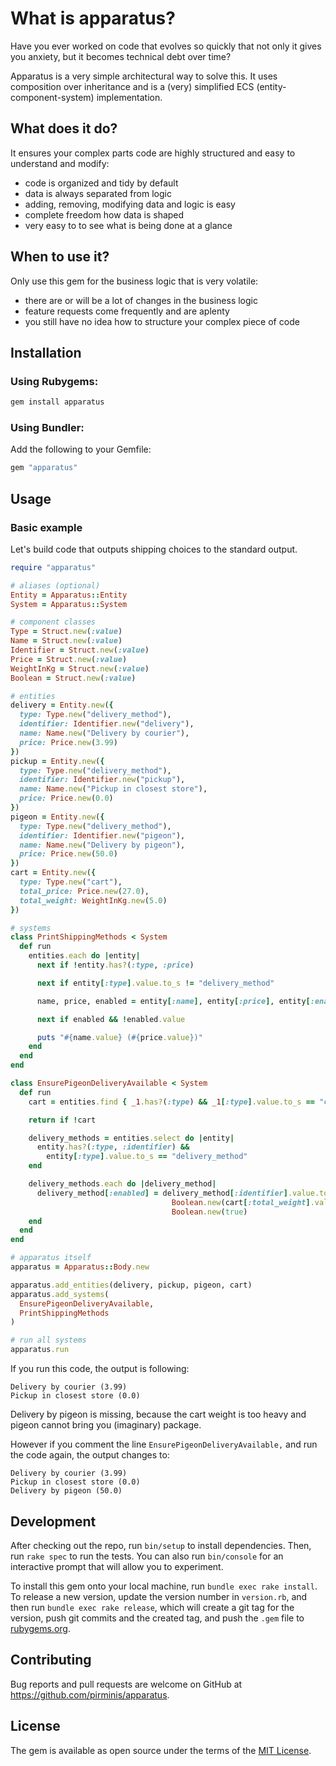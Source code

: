 # What is apparatus?

Have you ever worked on code that evolves so quickly that not only it gives you anxiety, but it becomes technical debt over time?

Apparatus is a very simple architectural way to solve this. It uses composition over inheritance and is a (very) simplified ECS (entity-component-system) implementation.

## What does it do?

It ensures your complex parts code are highly structured and easy to understand and modify:
- code is organized and tidy by default
- data is always separated from logic
- adding, removing, modifying data and logic is easy
- complete freedom how data is shaped
- very easy to to see what is being done at a glance

## When to use it?

Only use this gem for the business logic that is very volatile:
- there are or will be a lot of changes in the business logic
- feature requests come frequently and are aplenty
- you still have no idea how to structure your complex piece of code

## Installation

### Using Rubygems:

```sh
gem install apparatus
```

### Using Bundler:

Add the following to your Gemfile:

```sh
gem "apparatus"
```

## Usage

### Basic example

Let's build code that outputs shipping choices to the standard output.

```ruby
require "apparatus"

# aliases (optional)
Entity = Apparatus::Entity
System = Apparatus::System

# component classes
Type = Struct.new(:value)
Name = Struct.new(:value)
Identifier = Struct.new(:value)
Price = Struct.new(:value)
WeightInKg = Struct.new(:value)
Boolean = Struct.new(:value)

# entities
delivery = Entity.new({
  type: Type.new("delivery_method"),
  identifier: Identifier.new("delivery"),
  name: Name.new("Delivery by courier"),
  price: Price.new(3.99)
})
pickup = Entity.new({
  type: Type.new("delivery_method"),
  identifier: Identifier.new("pickup"),
  name: Name.new("Pickup in closest store"),
  price: Price.new(0.0)
})
pigeon = Entity.new({
  type: Type.new("delivery_method"),
  identifier: Identifier.new("pigeon"),
  name: Name.new("Delivery by pigeon"),
  price: Price.new(50.0)
})
cart = Entity.new({
  type: Type.new("cart"),
  total_price: Price.new(27.0),
  total_weight: WeightInKg.new(5.0)
})

# systems
class PrintShippingMethods < System
  def run
    entities.each do |entity|
      next if !entity.has?(:type, :price)

      next if entity[:type].value.to_s != "delivery_method"

      name, price, enabled = entity[:name], entity[:price], entity[:enabled]

      next if enabled && !enabled.value

      puts "#{name.value} (#{price.value})"
    end
  end
end

class EnsurePigeonDeliveryAvailable < System
  def run
    cart = entities.find { _1.has?(:type) && _1[:type].value.to_s == "cart" }

    return if !cart

    delivery_methods = entities.select do |entity|
      entity.has?(:type, :identifier) &&
        entity[:type].value.to_s == "delivery_method"
    end

    delivery_methods.each do |delivery_method|
      delivery_method[:enabled] = delivery_method[:identifier].value.to_s == "pigeon" ?
                                    Boolean.new(cart[:total_weight].value < 0.1) :
                                    Boolean.new(true)
    end
  end
end

# apparatus itself
apparatus = Apparatus::Body.new

apparatus.add_entities(delivery, pickup, pigeon, cart)
apparatus.add_systems(
  EnsurePigeonDeliveryAvailable,
  PrintShippingMethods
)

# run all systems
apparatus.run
```

If you run this code, the output is following:
```
Delivery by courier (3.99)
Pickup in closest store (0.0)
```

Delivery by pigeon is missing, because the cart weight is too heavy and pigeon cannot bring you (imaginary) package.

However if you comment the line `EnsurePigeonDeliveryAvailable,` and run the code again, the output changes to:
```
Delivery by courier (3.99)
Pickup in closest store (0.0)
Delivery by pigeon (50.0)
```

## Development

After checking out the repo, run `bin/setup` to install dependencies. Then, run `rake spec` to run the tests. You can also run `bin/console` for an interactive prompt that will allow you to experiment.

To install this gem onto your local machine, run `bundle exec rake install`. To release a new version, update the version number in `version.rb`, and then run `bundle exec rake release`, which will create a git tag for the version, push git commits and the created tag, and push the `.gem` file to [rubygems.org](https://rubygems.org).

## Contributing

Bug reports and pull requests are welcome on GitHub at https://github.com/pirminis/apparatus.

## License

The gem is available as open source under the terms of the [MIT License](https://opensource.org/licenses/MIT).
